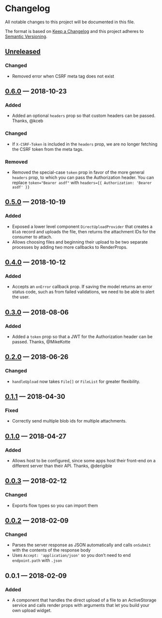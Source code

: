 # Changelog

All notable changes to this project will be documented in this file.

The format is based on [Keep a Changelog](http://keepachangelog.com/en/1.0.0/) and this project adheres to [Semantic Versioning](http://semver.org/spec/v2.0.0.html).

## [Unreleased]

### Changed

- Removed error when CSRF meta tag does not exist

## [0.6.0] — 2018-10-23

### Added

- Added an optional `headers` prop so that custom headers can be passed. Thanks, @kceb

### Changed

- If `X-CSRF-Token` is included in the `headers` prop, we are no longer fetching the CSRF token from the meta tags.

### Removed

- Removed the special-case `token` prop in favor of the more general `headers` prop, to which you can pass the Authorization header. You can replace `token="Bearer asdf"` with `headers={{ Authorization: 'Bearer asdf' }}`

## [0.5.0] — 2018-10-19

### Added

- Exposed a lower level component `DirectUploadProvider` that creates a `Blob` record and uploads the file, then returns the attachment IDs for the consumer to attach.
- Allows choosing files and beginning their upload to be two separate processes by adding two more callbacks to RenderProps.

## [0.4.0] — 2018-10-12

### Added

- Accepts an `onError` callback prop. If saving the model returns an error status code, such as from failed validations, we need to be able to alert the user.

## [0.3.0] — 2018-08-06

### Added

- Added a `token` prop so that a JWT for the Authorization header can be passed. Thanks, @MikeKotte

## [0.2.0] — 2018-06-26

### Changed

- `handleUpload` now takes `File[]` or `FileList` for greater flexibility.

## [0.1.1] — 2018-04-30

### Fixed

- Correctly send multiple blob ids for multiple attachments.

## [0.1.0] — 2018-04-27

### Added

- Allows host to be configured, since some apps host their front-end on a different server than their API. Thanks, @derigible

## [0.0.3] — 2018-02-12

### Changed

- Exports flow types so you can import them

## [0.0.2] — 2018-02-09

### Changed

- Parses the server response as JSON automatically and calls `onSubmit` with the contents of the response body
- Uses `Accept: 'application/json'` so you don’t need to end `endpoint.path` with `.json`

## 0.0.1 — 2018-02-09

### Added

- A component that handles the direct upload of a file to an ActiveStorage service and calls render props with arguments that let you build your own upload widget.

[unreleased]: https://github.com/cbothner/react-activestorage-provider/compare/v0.6.0...HEAD
[0.6.0]: https://github.com/cbothner/react-activestorage-provider/compare/v0.5.0...v0.6.0
[0.5.0]: https://github.com/cbothner/react-activestorage-provider/compare/v0.4.0...v0.5.0
[0.4.0]: https://github.com/cbothner/react-activestorage-provider/compare/v0.3.0...v0.4.0
[0.3.0]: https://github.com/cbothner/react-activestorage-provider/compare/v0.2.0...v0.3.0
[0.2.0]: https://github.com/cbothner/react-activestorage-provider/compare/v0.1.1...v0.2.0
[0.1.1]: https://github.com/cbothner/react-activestorage-provider/compare/v0.1.0...v0.1.1
[0.1.0]: https://github.com/cbothner/react-activestorage-provider/compare/v0.0.3...v0.1.0
[0.0.3]: https://github.com/cbothner/react-activestorage-provider/compare/v0.0.2...v0.0.3
[0.0.2]: https://github.com/cbothner/react-activestorage-provider/compare/v0.0.1...v0.0.2

